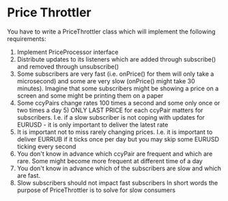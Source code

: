 # Price Throttler

You have to write a PriceThrottler class which will implement the following
requirements: 
1. Implement PriceProcessor interface 
2. Distribute updates to its listeners which are added through subscribe()
and removed through unsubscribe()
3. Some subscribers are very fast (i.e. onPrice() for them will only take a 
microsecond) and some are very slow (onPrice() might take 30 minutes). 
Imagine that some subscribers might be showing a price on a screen and some 
might be printing them on a paper 
4. Some ccyPairs change rates 100 times a second and some only once or two 
times a day 5) ONLY LAST PRICE for each ccyPair matters for subscribers. 
I.e. if a slow subscriber is not coping with updates for EURUSD - it is only 
important to deliver the latest rate 
5. It is important not to miss rarely changing prices. 
I.e. it is important to deliver EURRUB if it ticks once per day but you may skip some EURUSD ticking 
every second 
6. You don't know in advance which ccyPair are frequent and which are rare. 
Some might become more frequent at different time of a day 
7. You don't know in advance which of the subscribers are slow and which are fast. 
8. Slow subscribers should not impact fast subscribers 
In short words the purpose of PriceThrottler is to solve for slow consumers